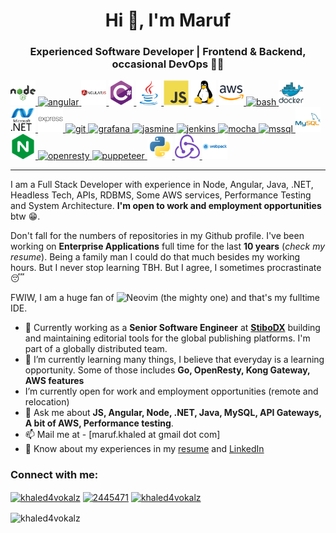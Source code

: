 <h1 align="center">Hi 👋, I'm Maruf</h1>
<h3 align="center">Experienced Software Developer | Frontend & Backend, occasional DevOps 👨‍💻</h3>

<!--![NeoVim](https://img.shields.io/badge/NeoVim-%2357A143.svg?&style=flat-square&logo=neovim&logoColor=white)
![JavaScript](https://img.shields.io/badge/JavaScript-F7DF1E?style=flat-square&logo=javascript&logoColor=black)-->
<!--![TypeScript](https://img.shields.io/badge/TypeScript-007ACC?style=flat-square&logo=typescript&logoColor=white)-->
<!--![Node.js](https://img.shields.io/badge/Node.js-43853D?style=flat-square&logo=node.js&logoColor=white)-->
<!--![Express](https://img.shields.io/badge/Express.js-404D59?style=flat-square&logo=express&logoColor=white)-->
<!--![Angular](https://img.shields.io/badge/Angular-DD0031?flat-square&logo=angular&logoColor=white)-->
<!--![.NET](https://img.shields.io/badge/.NET-512BD4?style=flat-square&logo=.net&logoColor=white)-->
<!--![Java](https://img.shields.io/badge/Java-ED8B00?style=flat-square&logo=openjdk&logoColor=white)-->
<!--![Python](https://img.shields.io/badge/Python-3776AB?style=flat-square&logo=python&logoColor=white)-->
<!--![Lua](https://img.shields.io/badge/Lua-2C2D72?style=flat-square&logo=lua&logoColor=white)-->
<!--![HTML](https://img.shields.io/badge/HTML5-E34F26?style=flat-square&logo=html5&logoColor=white)-->
<!--![MySQL](https://img.shields.io/badge/MySQL-005C84?style=flat-square&logo=mysql&logoColor=white)-->
<!--![MariaDB](https://img.shields.io/badge/MariaDB-003545?style=flat-square&logo=mariadb&logoColor=white)-->
<!--![Redis](https://img.shields.io/badge/redis-%23DD0031.svg?&style=flat-square&logo=redis&logoColor=white)-->
<!--![Linux](https://img.shields.io/badge/Linux-FCC624?style=flat-square&logo=linux&logoColor=black)-->
<!--![Docker](https://img.shields.io/badge/Docker-0CC1F3?style=flat-square&logo=docker&logoColor=white)-->
<!--![AWS](https://img.shields.io/badge/Amazon_AWS-232F3E?style=flat-square&logo=amazon-web-services&logoColor=white)-->
<p align="left"> <a href="https://nodejs.org" target="_blank" rel="noreferrer"> <img src="https://raw.githubusercontent.com/devicons/devicon/master/icons/nodejs/nodejs-original-wordmark.svg" alt="nodejs" width="40" height="40"/> </a> <a href="https://angular.io" target="_blank" rel="noreferrer"> <img src="https://angular.io/assets/images/logos/angular/angular.svg" alt="angular" width="40" height="40"/> </a> <a href="https://angular.io" target="_blank" rel="noreferrer"> <img src="https://raw.githubusercontent.com/devicons/devicon/master/icons/angularjs/angularjs-original-wordmark.svg" alt="angularjs" width="40" height="40"/> </a><a href="https://www.w3schools.com/cs/" target="_blank" rel="noreferrer"> <img src="https://raw.githubusercontent.com/devicons/devicon/master/icons/csharp/csharp-original.svg" alt="csharp" width="40" height="40"/> </a> <a href="https://www.java.com" target="_blank" rel="noreferrer"> <img src="https://raw.githubusercontent.com/devicons/devicon/master/icons/java/java-original.svg" alt="java" width="40" height="40"/> </a> <a href="https://developer.mozilla.org/en-US/docs/Web/JavaScript" target="_blank" rel="noreferrer"> <img src="https://raw.githubusercontent.com/devicons/devicon/master/icons/javascript/javascript-original.svg" alt="javascript" width="40" height="40"/> </a><a href="https://www.linux.org/" target="_blank" rel="noreferrer"> <img src="https://raw.githubusercontent.com/devicons/devicon/master/icons/linux/linux-original.svg" alt="linux" width="40" height="40"/> </a><a href="https://aws.amazon.com" target="_blank" rel="noreferrer"> <img src="https://raw.githubusercontent.com/devicons/devicon/master/icons/amazonwebservices/amazonwebservices-original-wordmark.svg" alt="aws" width="40" height="40"/> </a> <a href="https://www.gnu.org/software/bash/" target="_blank" rel="noreferrer"> <img src="https://www.vectorlogo.zone/logos/gnu_bash/gnu_bash-icon.svg" alt="bash" width="40" height="40"/> </a> <a href="https://www.docker.com/" target="_blank" rel="noreferrer"> <img src="https://raw.githubusercontent.com/devicons/devicon/master/icons/docker/docker-original-wordmark.svg" alt="docker" width="40" height="40"/> </a> <a href="https://dotnet.microsoft.com/" target="_blank" rel="noreferrer"> <img src="https://raw.githubusercontent.com/devicons/devicon/master/icons/dot-net/dot-net-original-wordmark.svg" alt="dotnet" width="40" height="40"/> </a> <a href="https://expressjs.com" target="_blank" rel="noreferrer"> <img src="https://raw.githubusercontent.com/devicons/devicon/master/icons/express/express-original-wordmark.svg" alt="express" width="40" height="40"/> </a> <a href="https://git-scm.com/" target="_blank" rel="noreferrer"> <img src="https://www.vectorlogo.zone/logos/git-scm/git-scm-icon.svg" alt="git" width="40" height="40"/> </a> <a href="https://grafana.com" target="_blank" rel="noreferrer"> <img src="https://www.vectorlogo.zone/logos/grafana/grafana-icon.svg" alt="grafana" width="40" height="40"/> </a> <a href="https://jasmine.github.io/" target="_blank" rel="noreferrer"> <img src="https://www.vectorlogo.zone/logos/jasmine/jasmine-icon.svg" alt="jasmine" width="40" height="40"/> </a>  <a href="https://www.jenkins.io" target="_blank" rel="noreferrer"> <img src="https://www.vectorlogo.zone/logos/jenkins/jenkins-icon.svg" alt="jenkins" width="40" height="40"/> </a>  <a href="https://mochajs.org" target="_blank" rel="noreferrer"> <img src="https://www.vectorlogo.zone/logos/mochajs/mochajs-icon.svg" alt="mocha" width="40" height="40"/> </a> <a href="https://www.microsoft.com/en-us/sql-server" target="_blank" rel="noreferrer"> <img src="https://www.svgrepo.com/show/303229/microsoft-sql-server-logo.svg" alt="mssql" width="40" height="40"/> </a> <a href="https://www.mysql.com/" target="_blank" rel="noreferrer"> <img src="https://raw.githubusercontent.com/devicons/devicon/master/icons/mysql/mysql-original-wordmark.svg" alt="mysql" width="40" height="40"/> </a> <a href="https://www.nginx.com" target="_blank" rel="noreferrer"> <img src="https://raw.githubusercontent.com/devicons/devicon/master/icons/nginx/nginx-original.svg" alt="nginx" width="40" height="40"/> </a> <a href="https://openresty.org/" target="_blank" rel="noreferrer"> <img src="https://openresty.org/images/logo.png" alt="openresty" width="40" height="40"/> </a> <a href="https://github.com/puppeteer/puppeteer" target="_blank" rel="noreferrer"> <img src="https://www.vectorlogo.zone/logos/pptrdev/pptrdev-official.svg" alt="puppeteer" width="40" height="40"/> </a> <a href="https://www.python.org" target="_blank" rel="noreferrer"> <img src="https://raw.githubusercontent.com/devicons/devicon/master/icons/python/python-original.svg" alt="python" width="40" height="40"/> </a> <a href="https://redux.js.org" target="_blank" rel="noreferrer"> <img src="https://raw.githubusercontent.com/devicons/devicon/master/icons/redux/redux-original.svg" alt="redux" width="40" height="40"/> </a> <a href="https://webpack.js.org" target="_blank" rel="noreferrer"> <img src="https://raw.githubusercontent.com/devicons/devicon/d00d0969292a6569d45b06d3f350f463a0107b0d/icons/webpack/webpack-original-wordmark.svg" alt="webpack" width="40" height="40"/> </a> </p>

---
I am a Full Stack Developer with experience in Node, Angular, Java, .NET, Headless Tech, APIs, RDBMS, Some AWS services, Performance Testing and System Architecture. **I'm open to work and employment opportunities** btw 😁.

Don't fall for the numbers of repositories in my Github profile. I've been working on **Enterprise Applications** full time for the last **10 years** (_check my resume_). Being a family man I could do that much besides my working hours. But I never stop learning TBH. But I agree, I sometimes procrastinate 😴

FWIW, I am a huge fan of ![Neovim](https://img.shields.io/badge/NeoVim-%2357A143.svg?&style=flat-square&logo=neovim&logoColor=white) (the mighty one) and that's my fulltime IDE.

- 🏢 Currently working as a **Senior Software Engineer** at [**StiboDX**](https://www.stibodx.com/) building and maintaining editorial tools for the global publishing platforms. I'm part of a globally distributed team.
- 🌱 I’m currently learning many things, I believe that everyday is a learning opportunity. Some of those includes **Go, OpenResty, Kong Gateway, AWS features**
- I’m currently open for work and employment opportunities (remote and relocation)
- 💬 Ask me about **JS, Angular, Node, .NET, Java, MySQL, API Gateways, A bit of AWS, Performance testing**.
- 📫 Mail me at - [maruf.khaled at gmail dot com]
- 📄 Know about my experiences in my [resume](https://drive.google.com/file/d/1PeVDDVZdfjvjVMkt8KMHUsz84BOettZN/view?usp=sharing) and [LinkedIn](www.linkedin.com/in/khaled4vokalz)
<h3 align="left">Connect with me:</h3>
<p align="left">
<a href="https://linkedin.com/in/khaled4vokalz" target="blank"><img align="center" src="https://raw.githubusercontent.com/rahuldkjain/github-profile-readme-generator/master/src/images/icons/Social/linked-in-alt.svg" alt="khaled4vokalz" height="30" width="40" /></a>
<a href="https://stackoverflow.com/users/2445471" target="blank"><img align="center" src="https://raw.githubusercontent.com/rahuldkjain/github-profile-readme-generator/master/src/images/icons/Social/stack-overflow.svg" alt="2445471" height="30" width="40" /></a>
<a href="https://www.leetcode.com/khaled4vokalz" target="blank"><img align="center" src="https://raw.githubusercontent.com/rahuldkjain/github-profile-readme-generator/master/src/images/icons/Social/leet-code.svg" alt="khaled4vokalz" height="30" width="40" /></a>
</p>


<p><img align="center" src="https://github-readme-stats.vercel.app/api/top-langs?username=khaled4vokalz&show_icons=true&locale=en&layout=compact" alt="khaled4vokalz" /></p>
